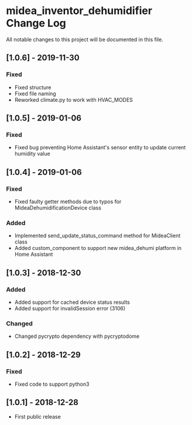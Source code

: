 # midea_inventor_dehumidifier Change Log

All notable changes to this project will be documented in this file.
## [1.0.6] - 2019-11-30
### Fixed
- Fixed structure
- Fixed file naming
- Reworked climate.py to work with HVAC_MODES

## [1.0.5] - 2019-01-06
### Fixed
- Fixed bug preventing Home Assistant's sensor entity to update current humidity value

## [1.0.4] - 2019-01-06
### Fixed
- Fixed faulty getter methods due to typos for MideaDehumidificationDevice class
### Added
- Implemented send_update_status_command method for MideaClient class
- Added custom_component to support new midea_dehumi platform in Home Assistant 

## [1.0.3] - 2018-12-30
### Added
- Added support for cached device status results
- Added support for invalidSession error (3106)

### Changed
- Changed pycrypto dependency with pycryptodome

## [1.0.2] - 2018-12-29
### Fixed
- Fixed code to support python3

## [1.0.1] - 2018-12-28

- First public release
